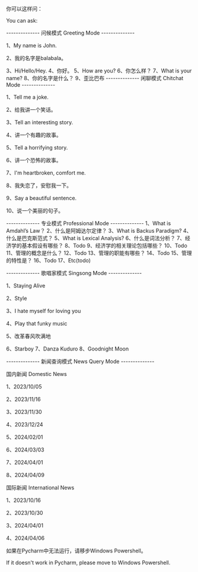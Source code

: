 你可以这样问：

You can ask:

--------------  问候模式 Greeting Mode  --------------

1、My name is John.

2、我的名字是balabala。

3、Hi/Hello/Hey.
4、你好。
5、How are you?
6、你怎么样？
7、What is your name?
8、你的名字是什么？
9、歪比巴布
--------------  闲聊模式 Chitchat Mode  --------------

1、Tell me a joke.

2、给我讲一个笑话。

3、Tell an interesting story.

4、讲一个有趣的故事。

5、Tell a horrifying story.

6、讲一个恐怖的故事。

7、I'm heartbroken, comfort me.

8、我失恋了，安慰我一下。

9、Say a beautiful sentence.

10、说一个美丽的句子。

--------------  专业模式 Professional Mode  --------------
1、What is Amdahl’s Law？
2、什么是阿姆达尔定律？
3、What is Backus Paradigm?
4、什么是巴克斯范式？
5、What is Lexical Analysis?
6、什么是词法分析？
7、经济学的基本假设有哪些？
8、Todo
9、经济学的相关理论包括哪些？
10、Todo
11、管理的概念是什么？
12、Todo
13、管理的职能有哪些？
14、Todo
15、管理的特性是？
16、Todo
17、Etc(todo)

--------------  歌唱家模式 Singsong Mode  --------------

1、Staying Alive

2、Style

3、I hate myself for loving you

4、Play that funky music

5、改革春风吹满地

6、Starboy
7、Danza Kuduro
8、Goodnight Moon

--------------  新闻查询模式 News Query Mode  --------------

国内新闻 Domestic News

1、2023/10/05

2、2023/11/16

3、2023/11/30

4、2023/12/24

5、2024/02/01

6、2024/03/03

7、2024/04/01

8、2024/04/09

国际新闻 International News

1、2023/10/16

2、2023/10/30

3、2024/04/01

4、2024/04/06






如果在Pycharm中无法运行，请移步Windows Powershell。

If it doesn't work in Pycharm, please move to Windows Powershell.

